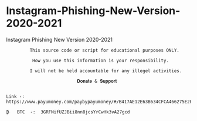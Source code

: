 # Instagram-Phishing-New-Version-2020-2021
Instagram Phishing New Version 2020-2021

             This source code or script for educational purposes ONLY. 

              How you use this information is your responsibility.

             I will not be held accountable for any illegel activities.

                               𝐃𝐨𝐧𝐚𝐭𝐞 & 𝐒𝐮𝐩𝐩𝐨𝐫𝐭   


    Link -:  https://www.payumoney.com/paybypayumoney/#/B417AE12E63B634CFCA466275E2F17B5

    ₿   BTC  -:  3GRFNifUZJBii8nn8jcsYrCwHk3vA27gcd 
